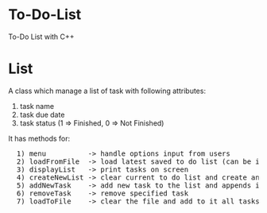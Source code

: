 # To-Do-List
To-Do List with C++

# List
A class which manage a list of task with following attributes:
  1) task name
  2) task due date
  3) task status (1 => Finished, 0 => Not Finished)
 
It has methods for:
<pre>
  1) menu          -> handle options input from users
  2) loadFromFile  -> load latest saved to do list (can be improved with a database)
  3) displayList   -> print tasks on screen
  4) createNewList -> clear current to do list and create an empty one
  5) addNewTask    -> add new task to the list and appends it to file where tasks are stored
  6) removeTask    -> remove specified task
  7) loadToFile    -> clear the file and add to it all tasks making it possible to load tasks later after the program is closed
</pre>
